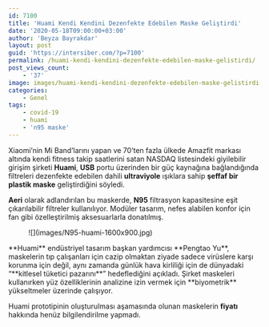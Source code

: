 ```yaml
---
id: 7100
title: 'Huami Kendi Kendini Dezenfekte Edebilen Maske Geliştirdi'
date: '2020-05-18T09:00:00+03:00'
author: 'Beyza Bayrakdar'
layout: post
guid: 'https://intersiber.com/?p=7100'
permalink: /huami-kendi-kendini-dezenfekte-edebilen-maske-gelistirdi/
post_views_count:
    - '37'
image: images/huami-kendi-kendini-dezenfekte-edebilen-maske-gelistirdi-scaled.jpg
categories:
    - Genel
tags:
    - covid-19
    - huami
    - 'n95 maske'
---
```


Xiaomi’nin Mi Band’larını yapan ve 70’ten fazla ülkede Amazfit markası altında kendi fitness takip saatlerini satan NASDAQ listesindeki giyilebilir girişim şirketi **Huami**, **USB** portu üzerinden bir güç kaynağına bağlandığında filtreleri dezenfekte edebilen dahili **ultraviyole** ışıklara sahip **şeffaf bir plastik maske** geliştirdiğini söyledi.

**Aeri** olarak adlandırılan bu maskerde, **N95** filtrasyon kapasitesine eşit çıkarılabilir filtreler kullanılıyor. Modüler tasarım, nefes alabilen konfor için fan gibi özelleştirilmiş aksesuarlarla donatılmış.

<figure class="wp-block-image size-large">![](images/N95-huami-1600x900.jpg)</figure>**Huami** endüstriyel tasarım başkan yardımcısı **Pengtao Yu**, maskelerin tıp çalışanları için cazip olmaktan ziyade sadece virüslere karşı korunma için değil, aynı zamanda günlük hava kirliliği için de dünyadaki “**kitlesel tüketici pazarını**” hedeflediğini açıkladı. Şirket maskeleri kullanırken yüz özelliklerinin analizine izin vermek için **biyometrik** yükseltmeler üzerinde çalışıyor.

Huami prototipinin oluşturulması aşamasında olunan maskelerin **fiyatı** hakkında henüz bilgilendirilme yapmadı.